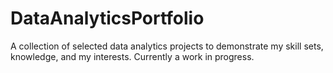 # DataAnalyticsPortfolio
 A collection of selected data analytics projects to demonstrate my skill sets, knowledge, and my interests. Currently a work in progress. 

